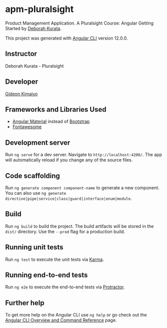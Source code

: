 # apm-pluralsight

Product Management Application. A Pluralsight Course: Angular Getting Started by [Deborah Kurata](https://github.com/DeborahK).

This project was generated with [Angular CLI](https://github.com/angular/angular-cli) version 12.0.0.

## Instructor
Deborah Kurata - Pluralsight

## Developer
[Gideon Kimaiyo](https://github.com/gdkimaiyo)

## Frameworks and Libraries Used
- [Angular Material](https://material.angular.io/) instead of [Bootstrap](https://getbootstrap.com/)
- [Fontawesome](https://fontawesome.com/)

## Development server

Run `ng serve` for a dev server. Navigate to `http://localhost:4200/`. The app will automatically reload if you change any of the source files.

## Code scaffolding

Run `ng generate component component-name` to generate a new component. You can also use `ng generate directive|pipe|service|class|guard|interface|enum|module`.

## Build

Run `ng build` to build the project. The build artifacts will be stored in the `dist/` directory. Use the `--prod` flag for a production build.

## Running unit tests

Run `ng test` to execute the unit tests via [Karma](https://karma-runner.github.io).

## Running end-to-end tests

Run `ng e2e` to execute the end-to-end tests via [Protractor](http://www.protractortest.org/).

## Further help

To get more help on the Angular CLI use `ng help` or go check out the [Angular CLI Overview and Command Reference](https://angular.io/cli) page.
